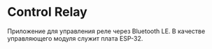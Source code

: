 # Control Relay

Приложение для управления реле через Bluetooth LE.
В качестве управляющего модуля служит плата ESP-32.
